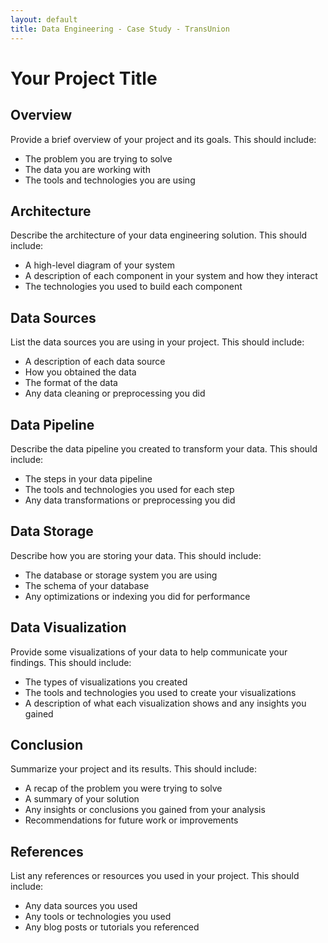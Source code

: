 ```yaml
---
layout: default
title: Data Engineering - Case Study - TransUnion  
---
```


# Your Project Title

## Overview

Provide a brief overview of your project and its goals. This should include:

- The problem you are trying to solve
- The data you are working with
- The tools and technologies you are using

## Architecture

Describe the architecture of your data engineering solution. This should include:

- A high-level diagram of your system
- A description of each component in your system and how they interact
- The technologies you used to build each component

## Data Sources

List the data sources you are using in your project. This should include:

- A description of each data source
- How you obtained the data
- The format of the data
- Any data cleaning or preprocessing you did

## Data Pipeline

Describe the data pipeline you created to transform your data. This should include:

- The steps in your data pipeline
- The tools and technologies you used for each step
- Any data transformations or preprocessing you did

## Data Storage

Describe how you are storing your data. This should include:

- The database or storage system you are using
- The schema of your database
- Any optimizations or indexing you did for performance

## Data Visualization

Provide some visualizations of your data to help communicate your findings. This should include:

- The types of visualizations you created
- The tools and technologies you used to create your visualizations
- A description of what each visualization shows and any insights you gained

## Conclusion

Summarize your project and its results. This should include:

- A recap of the problem you were trying to solve
- A summary of your solution
- Any insights or conclusions you gained from your analysis
- Recommendations for future work or improvements

## References

List any references or resources you used in your project. This should include:

- Any data sources you used
- Any tools or technologies you used
- Any blog posts or tutorials you referenced
